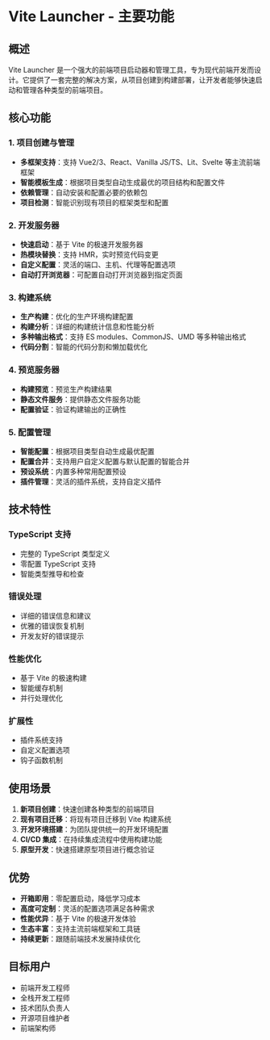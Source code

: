 # Vite Launcher - 主要功能

## 概述

Vite Launcher 是一个强大的前端项目启动器和管理工具，专为现代前端开发而设计。它提供了一套完整的解决方案，从项目创建到构建部署，让开发者能够快速启动和管理各种类型的前端项目。

## 核心功能

### 1. 项目创建与管理
- **多框架支持**：支持 Vue2/3、React、Vanilla JS/TS、Lit、Svelte 等主流前端框架
- **智能模板生成**：根据项目类型自动生成最优的项目结构和配置文件
- **依赖管理**：自动安装和配置必要的依赖包
- **项目检测**：智能识别现有项目的框架类型和配置

### 2. 开发服务器
- **快速启动**：基于 Vite 的极速开发服务器
- **热模块替换**：支持 HMR，实时预览代码变更
- **自定义配置**：灵活的端口、主机、代理等配置选项
- **自动打开浏览器**：可配置自动打开浏览器到指定页面

### 3. 构建系统
- **生产构建**：优化的生产环境构建配置
- **构建分析**：详细的构建统计信息和性能分析
- **多种输出格式**：支持 ES modules、CommonJS、UMD 等多种输出格式
- **代码分割**：智能的代码分割和懒加载优化

### 4. 预览服务器
- **构建预览**：预览生产构建结果
- **静态文件服务**：提供静态文件服务功能
- **配置验证**：验证构建输出的正确性

### 5. 配置管理
- **智能配置**：根据项目类型自动生成最优配置
- **配置合并**：支持用户自定义配置与默认配置的智能合并
- **预设系统**：内置多种常用配置预设
- **插件管理**：灵活的插件系统，支持自定义插件

## 技术特性

### TypeScript 支持
- 完整的 TypeScript 类型定义
- 零配置 TypeScript 支持
- 智能类型推导和检查

### 错误处理
- 详细的错误信息和建议
- 优雅的错误恢复机制
- 开发友好的错误提示

### 性能优化
- 基于 Vite 的极速构建
- 智能缓存机制
- 并行处理优化

### 扩展性
- 插件系统支持
- 自定义配置选项
- 钩子函数机制

## 使用场景

1. **新项目创建**：快速创建各种类型的前端项目
2. **现有项目迁移**：将现有项目迁移到 Vite 构建系统
3. **开发环境搭建**：为团队提供统一的开发环境配置
4. **CI/CD 集成**：在持续集成流程中使用构建功能
5. **原型开发**：快速搭建原型项目进行概念验证

## 优势

- **开箱即用**：零配置启动，降低学习成本
- **高度可定制**：灵活的配置选项满足各种需求
- **性能优异**：基于 Vite 的极速开发体验
- **生态丰富**：支持主流前端框架和工具链
- **持续更新**：跟随前端技术发展持续优化

## 目标用户

- 前端开发工程师
- 全栈开发工程师
- 技术团队负责人
- 开源项目维护者
- 前端架构师
